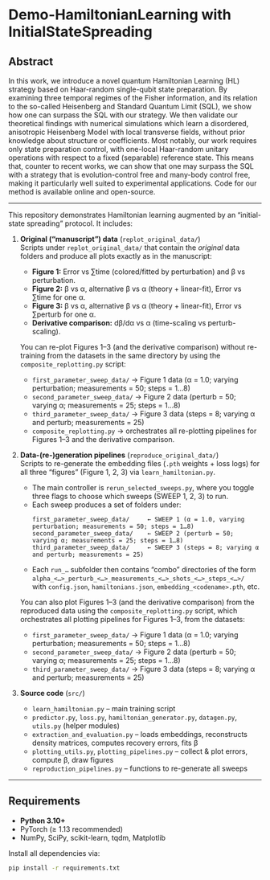 # Demo-HamiltonianLearning with InitialStateSpreading

## Abstract

In this work, we introduce a novel quantum Hamiltonian Learning (HL) strategy based on Haar-random single-qubit state preparation. By examining three temporal regimes of the Fisher information, and its relation to the so-called Heisenberg and Standard Quantum Limit (SQL), we show how one can surpass the SQL with our strategy. We then validate our theoretical findings with numerical simulations which learn a disordered, anisotropic Heisenberg Model with local transverse fields, without prior knowledge about structure or coefficients. Most notably, our work requires only state preparation control, with one-local Haar-random unitary operations with respect to a fixed (separable) reference state. This means that, counter to recent works, we can show that one may surpass the SQL with a strategy that is evolution-control free and many-body control free, making it particularly well suited to experimental applications. Code for our method is available online and open-source.

---

This repository demonstrates Hamiltonian learning augmented by an “initial-state spreading” protocol. It includes:

1. **Original (“manuscript”) data** (`replot_original_data/`)  
   Scripts under `replot_original_data/` that contain the _original_ data folders and produce all plots exactly as in the manuscript:  
   - **Figure 1:** Error vs ∑time (colored/fitted by perturbation) and β vs perturbation.  
   - **Figure 2:** β vs α, alternative β vs α (theory + linear-fit), Error vs ∑time for one α.  
   - **Figure 3:** β vs α, alternative β vs α (theory + linear-fit), Error vs ∑perturb for one α.  
   - **Derivative comparison:** dβ/dα vs α (time-scaling vs perturb-scaling).  

   You can re-plot Figures 1–3 (and the derivative comparison) without re-training from the datasets in the same directory by using the `composite_replotting.py` script:  
   - `first_parameter_sweep_data/` → Figure 1 data (α = 1.0; varying perturbation; measurements = 50; steps = 1…8)  
   - `second_parameter_sweep_data/` → Figure 2 data (perturb = 50; varying α; measurements = 25; steps = 1…8)  
   - `third_parameter_sweep_data/` → Figure 3 data (steps = 8; varying α and perturb; measurements = 25)  
   - `composite_replotting.py` → orchestrates all re-plotting pipelines for Figures 1–3 and the derivative comparison.

2. **Data-(re-)generation pipelines** (`reproduce_original_data/`)  
   Scripts to re-generate the embedding files (`.pth` weights + loss logs) for all three “figures” (Figure 1, 2, 3) via `learn_hamiltonian.py`.  
   - The main controller is `rerun_selected_sweeps.py`, where you toggle three flags to choose which sweeps (SWEEP 1, 2, 3) to run.  
   - Each sweep produces a set of folders under:
     ```
     first_parameter_sweep_data/     ← SWEEP 1 (α = 1.0, varying perturbation; measurements = 50; steps = 1…8)
     second_parameter_sweep_data/    ← SWEEP 2 (perturb = 50; varying α; measurements = 25; steps = 1…8)
     third_parameter_sweep_data/     ← SWEEP 3 (steps = 8; varying α and perturb; measurements = 25)
     ```
   - Each `run_…` subfolder then contains “combo” directories of the form  
     `alpha_<…>_perturb_<…>_measurements_<…>_shots_<…>_steps_<…>/`  
     with `config.json`, `hamiltonians.json`, `embedding_<codename>.pth`, etc.

   You can also plot Figures 1–3 (and the derivative comparison) from the reproduced data using the `composite_replotting.py` script, which orchestrates all plotting pipelines for Figures 1–3, from the datasets:
   - `first_parameter_sweep_data/` → Figure 1 data (α = 1.0; varying perturbation; measurements = 50; steps = 1…8)  
   - `second_parameter_sweep_data/` → Figure 2 data (perturb = 50; varying α; measurements = 25; steps = 1…8)  
   - `third_parameter_sweep_data/` → Figure 3 data (steps = 8; varying α and perturb; measurements = 25)  

3. **Source code** (`src/`)  
   - `learn_hamiltonian.py` – main training script  
   - `predictor.py`, `loss.py`, `hamiltonian_generator.py`, `datagen.py`, `utils.py` (helper modules)  
   - `extraction_and_evaluation.py` – loads embeddings, reconstructs density matrices, computes recovery errors, fits β  
   - `plotting_utils.py`, `plotting_pipelines.py` – collect & plot errors, compute β, draw figures  
   - `reproduction_pipelines.py` – functions to re-generate all sweeps  

---

## Requirements

- **Python 3.10+**  
- PyTorch (≥ 1.13 recommended)  
- NumPy, SciPy, scikit-learn, tqdm, Matplotlib  

Install all dependencies via:

```bash
pip install -r requirements.txt
